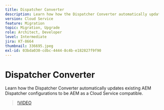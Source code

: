 ```yaml
---
title: Dispatcher Converter
description: Learn how how the Dispatcher Converter automatically updates existing AEM Dispatcher configurations to be AEM as a Cloud Service compatible.
version: Cloud Service
feature: Migration
topic: Migration, Upgrade
role: Architect, Developer
level: Intermediate
jira: KT-8664
thumbnail: 336695.jpeg
exl-id: 03bda030-cdbc-4444-8c4b-e182827f9f90
---
```

# Dispatcher Converter

Learn how the Dispatcher Converter automatically updates existing AEM Dispatcher configurations to be AEM as a Cloud Service compatible.

>[!VIDEO](https://video.tv.adobe.com/v/336695?quality=12&learn=on)
